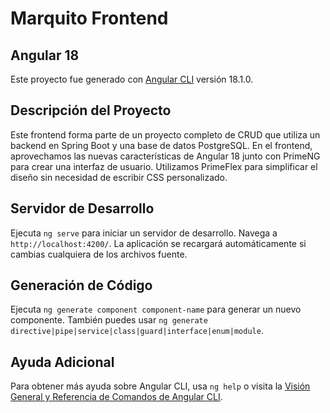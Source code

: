 # Marquito Frontend
## Angular 18

Este proyecto fue generado con [Angular CLI](https://github.com/angular/angular-cli) versión 18.1.0.

## Descripción del Proyecto

Este frontend forma parte de un proyecto completo de CRUD que utiliza un backend en Spring Boot y una base de datos PostgreSQL. En el frontend, aprovechamos las nuevas características de Angular 18 junto con PrimeNG para crear una interfaz de usuario. Utilizamos PrimeFlex para simplificar el diseño sin necesidad de escribir CSS personalizado.

## Servidor de Desarrollo

Ejecuta `ng serve` para iniciar un servidor de desarrollo. Navega a `http://localhost:4200/`. La aplicación se recargará automáticamente si cambias cualquiera de los archivos fuente.

## Generación de Código

Ejecuta `ng generate component component-name` para generar un nuevo componente. También puedes usar `ng generate directive|pipe|service|class|guard|interface|enum|module`.

## Ayuda Adicional

Para obtener más ayuda sobre Angular CLI, usa `ng help` o visita la [Visión General y Referencia de Comandos de Angular CLI](https://angular.dev/tools/cli).

